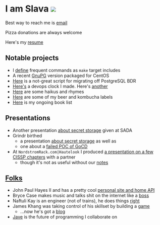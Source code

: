 # I am Slava [![](https://travis-ci.org/smaslennikov/smaslennikov.github.io.svg?branch=master)](https://travis-ci.org/smaslennikov/smaslennikov.github.io)

Best way to reach me is [email](mailto:me@smaslennikov.com?Subject=beer%20time)

Pizza donations are always welcome

Here's my [resume](docs/resume.pdf)

## Notable projects

* I [define](https://github.com/smaslennikov/include.mk) frequent commands as `make` target includes
* A recent [GnuPG](https://github.com/smaslennikov/packages) version packaged for CentOS
* [Here](https://github.com/smaslennikov/smaslennikov.github.io/blob/master/bin/migrate_bdr_to_postgres.sh) is a not-great script for migrating off PostgreSQL BDR
* [Here's](https://smaslennikov.com/whattimeisitrightmeow/) a devops clock I made. Here's [another](https://smaslennikov.com/whattravisisitrightmeow/)
* [Here](rhymes) are some haikus and rhymes
* [Here](beers) are some of my beer and kombucha labels
* [Here](books) is my ongoing book list

## Presentations

* Another presentation [about secret storage](https://smaslennikov.com/sada-beer-and-learn-1/) given at SADA
* Grindr birthed
    * a presentation [about secret storage](grindr-demo-day-1) as well as
    * one about a [failed POC of GoCD](grindr-demo-day-2)
* At `NordstromRack.com|Hautelook` I produced [a presentation on a few CISSP chapters](cissp-access-mgmt-presentation/) with a partner
    * though it's not as useful without our [notes](https://github.com/smaslennikov/cissp-access-mgmt-presentation/blob/master/presentation.md)

## [Folks](https://github.com/smaslennikov/smaslennikov.github.io/blob/master/ansible/roles/dotfiles/files/.newsboat/urls)

* John Paul Hayes II and has a pretty cool [personal site and home API](https://jph2.net)
* Bryce Case makes music and talks shit on the internet like a [boss](https://ytcracker.com)
* Naftuli Kay is an engineer (not of trains), he does things [right](https://naftuli.wtf)
* James Khang was taking control of his skillset by building a [game](https://20minutesadayblog.wordpress.com)
    * ...now he's got a [blog](https://medium.com/@jahmezz)
* [Jave](https://github.com/JaveLLC/) is the future of programming I collaborate on
